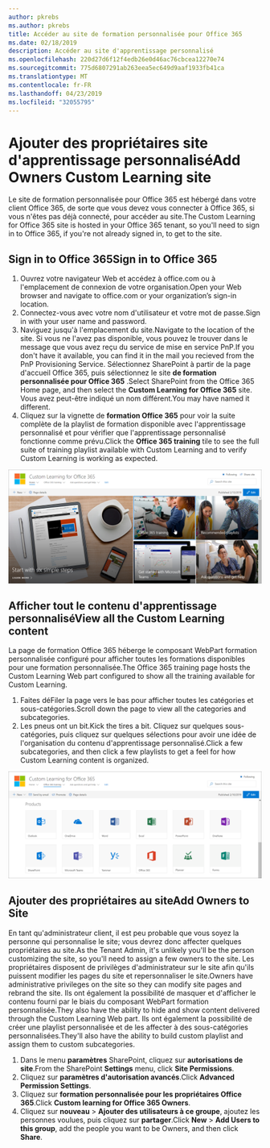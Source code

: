 ```yaml
---
author: pkrebs
ms.author: pkrebs
title: Accéder au site de formation personnalisée pour Office 365
ms.date: 02/18/2019
description: Accéder au site d'apprentissage personnalisé
ms.openlocfilehash: 220d27d6f12f4edb26e0d46ac76cbcea12270e74
ms.sourcegitcommit: 775d6807291ab263eea5ec649d9aaf1933fb41ca
ms.translationtype: MT
ms.contentlocale: fr-FR
ms.lasthandoff: 04/23/2019
ms.locfileid: "32055795"
---
```

# <a name="add-owners-custom-learning-site"></a><span data-ttu-id="b1093-103">Ajouter des propriétaires site d'apprentissage personnalisé</span><span class="sxs-lookup"><span data-stu-id="b1093-103">Add Owners Custom Learning site</span></span>

<span data-ttu-id="b1093-104">Le site de formation personnalisée pour Office 365 est hébergé dans votre client Office 365, de sorte que vous devez vous connecter à Office 365, si vous n'êtes pas déjà connecté, pour accéder au site.</span><span class="sxs-lookup"><span data-stu-id="b1093-104">The Custom Learning for Office 365 site is hosted in your Office 365 tenant, so you'll need to sign in to Office 365, if you're not already signed in, to get to the site.</span></span> 

## <a name="sign-in-to-office-365"></a><span data-ttu-id="b1093-105">Sign in to Office 365</span><span class="sxs-lookup"><span data-stu-id="b1093-105">Sign in to Office 365</span></span> 

1.  <span data-ttu-id="b1093-106">Ouvrez votre navigateur Web et accédez à office.com ou à l'emplacement de connexion de votre organisation.</span><span class="sxs-lookup"><span data-stu-id="b1093-106">Open your Web browser and navigate to office.com or your organization’s sign-in location.</span></span> 
2.  <span data-ttu-id="b1093-107">Connectez-vous avec votre nom d'utilisateur et votre mot de passe.</span><span class="sxs-lookup"><span data-stu-id="b1093-107">Sign in with your user name and password.</span></span>
3.  <span data-ttu-id="b1093-108">Naviguez jusqu'à l'emplacement du site.</span><span class="sxs-lookup"><span data-stu-id="b1093-108">Navigate to the location of the site.</span></span> <span data-ttu-id="b1093-109">Si vous ne l'avez pas disponible, vous pouvez le trouver dans le message que vous avez reçu du service de mise en service PnP.</span><span class="sxs-lookup"><span data-stu-id="b1093-109">If you don't have it available, you can find it in the mail you recieved from the PnP Provisioning Service.</span></span> <span data-ttu-id="b1093-110">Sélectionnez SharePoint à partir de la page d'accueil Office 365, puis sélectionnez le site **de formation personnalisée pour Office 365** .</span><span class="sxs-lookup"><span data-stu-id="b1093-110">Select SharePoint from the Office 365 Home page, and then select the **Custom Learning for Office 365** site.</span></span> <span data-ttu-id="b1093-111">Vous avez peut-être indiqué un nom différent.</span><span class="sxs-lookup"><span data-stu-id="b1093-111">You may have named it different.</span></span> 
5. <span data-ttu-id="b1093-112">Cliquez sur la vignette de **formation Office 365** pour voir la suite complète de la playlist de formation disponible avec l'apprentissage personnalisé et pour vérifier que l'apprentissage personnalisé fonctionne comme prévu.</span><span class="sxs-lookup"><span data-stu-id="b1093-112">Click the **Office 365 training** tile to see the full suite of training playlist available with Custom Learning and to verify Custom Learning is working as expected.</span></span> 

![CG-goto. png](media/cg-goto.png)

## <a name="view-all-the-custom-learning-content"></a><span data-ttu-id="b1093-114">Afficher tout le contenu d'apprentissage personnalisé</span><span class="sxs-lookup"><span data-stu-id="b1093-114">View all the Custom Learning content</span></span>
<span data-ttu-id="b1093-115">La page de formation Office 365 héberge le composant WebPart formation personnalisée configuré pour afficher toutes les formations disponibles pour une formation personnalisée.</span><span class="sxs-lookup"><span data-stu-id="b1093-115">The Office 365 training page hosts the Custom Learning Web part configured to show all the training available for Custom Learning.</span></span> 

1. <span data-ttu-id="b1093-116">Faites déFiler la page vers le bas pour afficher toutes les catégories et sous-catégories.</span><span class="sxs-lookup"><span data-stu-id="b1093-116">Scroll down the page to view all the categories and subcategories.</span></span>
2. <span data-ttu-id="b1093-117">Les pneus ont un bit.</span><span class="sxs-lookup"><span data-stu-id="b1093-117">Kick the tires a bit.</span></span> <span data-ttu-id="b1093-118">Cliquez sur quelques sous-catégories, puis cliquez sur quelques sélections pour avoir une idée de l'organisation du contenu d'apprentissage personnalisé.</span><span class="sxs-lookup"><span data-stu-id="b1093-118">Click a few subcategories, and then click a few playlists to get a feel for how Custom Learning content is organized.</span></span> 

![CG-gotoall. png](media/cg-gotoall.png)

## <a name="add-owners-to-site"></a><span data-ttu-id="b1093-120">Ajouter des propriétaires au site</span><span class="sxs-lookup"><span data-stu-id="b1093-120">Add Owners to Site</span></span>
<span data-ttu-id="b1093-121">En tant qu'administrateur client, il est peu probable que vous soyez la personne qui personnalise le site; vous devrez donc affecter quelques propriétaires au site.</span><span class="sxs-lookup"><span data-stu-id="b1093-121">As the Tenant Admin, it's unlikely you'll be the person customizing the site, so you'll need to assign a few owners to the site.</span></span> <span data-ttu-id="b1093-122">Les propriétaires disposent de privilèges d'administrateur sur le site afin qu'ils puissent modifier les pages du site et repersonnaliser le site.</span><span class="sxs-lookup"><span data-stu-id="b1093-122">Owners have administrative privileges on the site so they can modify site pages and rebrand the site.</span></span> <span data-ttu-id="b1093-123">Ils ont également la possibilité de masquer et d'afficher le contenu fourni par le biais du composant WebPart formation personnalisée.</span><span class="sxs-lookup"><span data-stu-id="b1093-123">They also have the ability to hide and show content delivered through the Custom Learning Web part.</span></span> <span data-ttu-id="b1093-124">Ils ont également la possibilité de créer une playlist personnalisée et de les affecter à des sous-catégories personnalisées.</span><span class="sxs-lookup"><span data-stu-id="b1093-124">They'll also have the ability to build custom playlist and assign them to custom subcategories.</span></span>  

1. <span data-ttu-id="b1093-125">Dans le menu **paramètres** SharePoint, cliquez sur **autorisations de site**.</span><span class="sxs-lookup"><span data-stu-id="b1093-125">From the SharePoint **Settings** menu, click **Site Permissions**.</span></span>
2. <span data-ttu-id="b1093-126">Cliquez sur **paramètres d'autorisation avancés**.</span><span class="sxs-lookup"><span data-stu-id="b1093-126">Click **Advanced Permission Settings**.</span></span>
3. <span data-ttu-id="b1093-127">Cliquez sur **formation personnalisée pour les propriétaires Office 365**.</span><span class="sxs-lookup"><span data-stu-id="b1093-127">Click **Custom learning for Office 365 Owners**.</span></span>
4. <span data-ttu-id="b1093-128">Cliquez sur **nouveau** > **Ajouter des utilisateurs à ce groupe**, ajoutez les personnes voulues, puis cliquez sur **partager**.</span><span class="sxs-lookup"><span data-stu-id="b1093-128">Click **New** > **Add Users to this group**, add the people you want to be Owners, and then click **Share**.</span></span>

